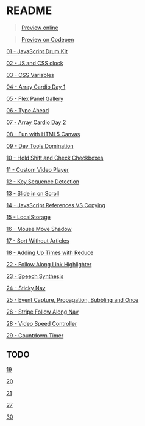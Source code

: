 # README

> [Preview online](https://wispamulet.github.io/js30-practice/)

> [Preview on Codepen](https://codepen.io/collection/DJNMGE/)

[01 - JavaScript Drum Kit](../../tree/master/01%20-%20JavaScript%20Drum%20Kit)

[02 - JS and CSS clock](../../tree/master/02%20-%20JS%20and%20CSS%20clock)

[03 - CSS Variables](../../tree/master/03%20-%20CSS%20Variables)

[04 - Array Cardio Day 1](../../tree/master/04%20-%20Array%20Cardio%20Day%201)

[05 - Flex Panel Gallery](../../tree/master/05%20-%20Flex%20Panel%20Gallery)

[06 - Type Ahead](../../tree/master/06%20-%20Type%20Ahead)

[07 - Array Cardio Day 2](../../tree/master/07%20-%20Array%20Cardio%20Day%202)

[08 - Fun with HTML5 Canvas](../../tree/master/08%20-%20Fun%20with%20HTML5%20Canvas)

[09 - Dev Tools Domination](../../tree/master/09%20-%20Dev%20Tools%20Domination)

[10 - Hold Shift and Check Checkboxes](../../tree/master/10%20-%20Hold%20Shift%20and%20Check%20Checkboxes)

[11 - Custom Video Player](../../tree/master/11%20-%20Custom%20Video%20Player)

[12 - Key Sequence Detection](../../tree/master/12%20-%20Key%20Sequence%20Detection)

[13 - Slide in on Scroll](../../tree/master/13%20-%20Slide%20in%20on%20Scroll)

[14 - JavaScript References VS Copying](../../tree/master/14%20-%20JavaScript%20References%20VS%20Copying)

[15 - LocalStorage](../../tree/master/15%20-%20LocalStorage)

[16 - Mouse Move Shadow](../../tree/master/16%20-%20Mouse%20Move%20Shadow)

[17 - Sort Without Articles](../../tree/master/17%20-%20Sort%20Without%20Articles)

[18 - Adding Up Times with Reduce](../../tree/master/18%20-%20Adding%20Up%20Times%20with%20Reduce)

[22 - Follow Along Link Highlighter](../../tree/master/22%20-%20Follow%20Along%20Link%20Highlighter)

[23 - Speech Synthesis](../../tree/master/23%20-%20Speech%20Synthesis)

[24 - Sticky Nav](../../tree/master/24%20-%20Sticky%20Nav)

[25 - Event Capture, Propagation, Bubbling and Once](../../tree/master/25%20-%20Event%20Capture,%20Propagation,%20Bubbling%20and%20Once)

[26 - Stripe Follow Along Nav](../../tree/master/26%20-%20Stripe%20Follow%20Along%20Nav)

[28 - Video Speed Controller](../../tree/master/28%20-%20Video%20Speed%20Controller)

[29 - Countdown Timer](../../tree/master/29%20-%20Countdown%20Timer)

## TODO

[19]()

[20]()

[21]()

[27]()

[30]()
